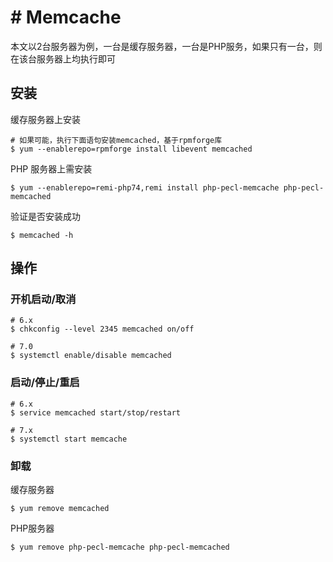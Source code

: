 # # Memcache

本文以2台服务器为例，一台是缓存服务器，一台是PHP服务，如果只有一台，则在该台服务器上均执行即可

## 安装

缓存服务器上安装

```
# 如果可能，执行下面语句安装memcached，基于rpmforge库
$ yum --enablerepo=rpmforge install libevent memcached
```

PHP 服务器上需安装

```
$ yum --enablerepo=remi-php74,remi install php-pecl-memcache php-pecl-memcached
```

验证是否安装成功

```
$ memcached -h
```

## 操作

### 开机启动/取消

```
# 6.x
$ chkconfig --level 2345 memcached on/off

# 7.0
$ systemctl enable/disable memcached
```

### 启动/停止/重启

```
# 6.x
$ service memcached start/stop/restart

# 7.x
$ systemctl start memcache
```

### 卸载

缓存服务器

```
$ yum remove memcached
```

PHP服务器

```
$ yum remove php-pecl-memcache php-pecl-memcached
```